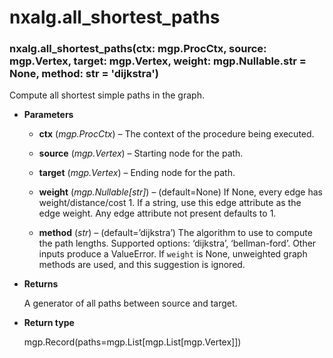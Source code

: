 # nxalg.all_shortest_paths


### nxalg.all_shortest_paths(ctx: mgp.ProcCtx, source: mgp.Vertex, target: mgp.Vertex, weight: mgp.Nullable.str = None, method: str = 'dijkstra')
Compute all shortest simple paths in the graph.


* **Parameters**

    
    * **ctx** (*mgp.ProcCtx*) – The context of the procedure being executed.


    * **source** (*mgp.Vertex*) – Starting node for the path.


    * **target** (*mgp.Vertex*) – Ending node for the path.


    * **weight** (*mgp.Nullable[str]*) – (default=None)
    If None, every edge has weight/distance/cost 1.
    If a string, use this edge attribute as the edge weight.
    Any edge attribute not present defaults to 1.


    * **method** (*str*) – (default=’dijkstra’)
    The algorithm to use to compute the path lengths.
    Supported options: ‘dijkstra’, ‘bellman-ford’.
    Other inputs produce a ValueError.
    If `weight` is None, unweighted graph methods are used, and this
    suggestion is ignored.



* **Returns**

    A generator of all paths between source and target.



* **Return type**

    mgp.Record(paths=mgp.List[mgp.List[mgp.Vertex]])
